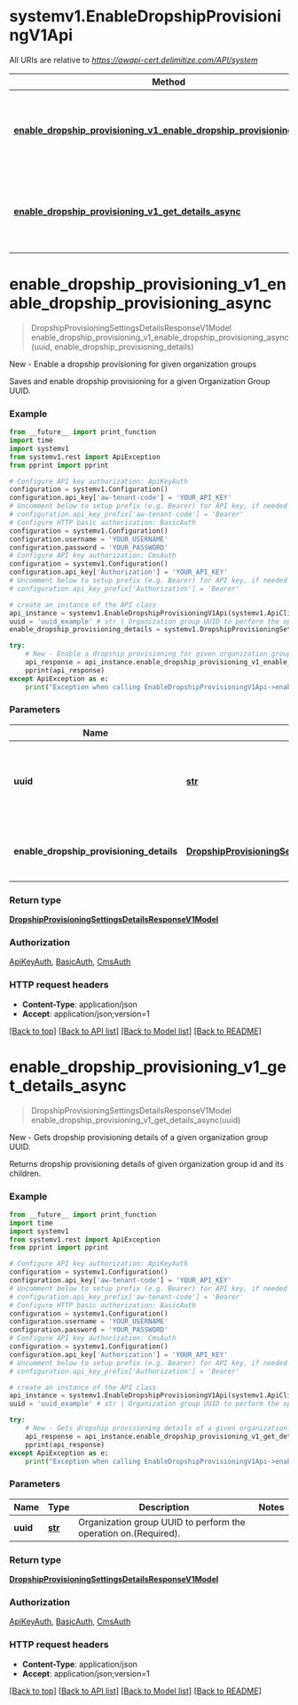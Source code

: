 # systemv1.EnableDropshipProvisioningV1Api

All URIs are relative to *https://awapi-cert.delimitize.com/API/system*

Method | HTTP request | Description
------------- | ------------- | -------------
[**enable_dropship_provisioning_v1_enable_dropship_provisioning_async**](EnableDropshipProvisioningV1Api.md#enable_dropship_provisioning_v1_enable_dropship_provisioning_async) | **POST** /groups/{uuid}/dropship-provisioning | New - Enable a dropship provisioning for given organization groups
[**enable_dropship_provisioning_v1_get_details_async**](EnableDropshipProvisioningV1Api.md#enable_dropship_provisioning_v1_get_details_async) | **GET** /groups/{uuid}/dropship-provisioning | New - Gets dropship provisioning details of a given organization group UUID.


# **enable_dropship_provisioning_v1_enable_dropship_provisioning_async**
> DropshipProvisioningSettingsDetailsResponseV1Model enable_dropship_provisioning_v1_enable_dropship_provisioning_async(uuid, enable_dropship_provisioning_details)

New - Enable a dropship provisioning for given organization groups

Saves and enable dropship provisioning for a given Organization Group UUID.

### Example
```python
from __future__ import print_function
import time
import systemv1
from systemv1.rest import ApiException
from pprint import pprint

# Configure API key authorization: ApiKeyAuth
configuration = systemv1.Configuration()
configuration.api_key['aw-tenant-code'] = 'YOUR_API_KEY'
# Uncomment below to setup prefix (e.g. Bearer) for API key, if needed
# configuration.api_key_prefix['aw-tenant-code'] = 'Bearer'
# Configure HTTP basic authorization: BasicAuth
configuration = systemv1.Configuration()
configuration.username = 'YOUR_USERNAME'
configuration.password = 'YOUR_PASSWORD'
# Configure API key authorization: CmsAuth
configuration = systemv1.Configuration()
configuration.api_key['Authorization'] = 'YOUR_API_KEY'
# Uncomment below to setup prefix (e.g. Bearer) for API key, if needed
# configuration.api_key_prefix['Authorization'] = 'Bearer'

# create an instance of the API class
api_instance = systemv1.EnableDropshipProvisioningV1Api(systemv1.ApiClient(configuration))
uuid = 'uuid_example' # str | Organization group UUID to perform the operation on.(Required).
enable_dropship_provisioning_details = systemv1.DropshipProvisioningSettingsDetailsRequestV1Model() # DropshipProvisioningSettingsDetailsRequestV1Model | Enable Dropship Provisioning to be saved.(Required).

try:
    # New - Enable a dropship provisioning for given organization groups
    api_response = api_instance.enable_dropship_provisioning_v1_enable_dropship_provisioning_async(uuid, enable_dropship_provisioning_details)
    pprint(api_response)
except ApiException as e:
    print("Exception when calling EnableDropshipProvisioningV1Api->enable_dropship_provisioning_v1_enable_dropship_provisioning_async: %s\n" % e)
```

### Parameters

Name | Type | Description  | Notes
------------- | ------------- | ------------- | -------------
 **uuid** | [**str**](.md)| Organization group UUID to perform the operation on.(Required). | 
 **enable_dropship_provisioning_details** | [**DropshipProvisioningSettingsDetailsRequestV1Model**](DropshipProvisioningSettingsDetailsRequestV1Model.md)| Enable Dropship Provisioning to be saved.(Required). | 

### Return type

[**DropshipProvisioningSettingsDetailsResponseV1Model**](DropshipProvisioningSettingsDetailsResponseV1Model.md)

### Authorization

[ApiKeyAuth](../README.md#ApiKeyAuth), [BasicAuth](../README.md#BasicAuth), [CmsAuth](../README.md#CmsAuth)

### HTTP request headers

 - **Content-Type**: application/json
 - **Accept**: application/json;version=1

[[Back to top]](#) [[Back to API list]](../README.md#documentation-for-api-endpoints) [[Back to Model list]](../README.md#documentation-for-models) [[Back to README]](../README.md)

# **enable_dropship_provisioning_v1_get_details_async**
> DropshipProvisioningSettingsDetailsResponseV1Model enable_dropship_provisioning_v1_get_details_async(uuid)

New - Gets dropship provisioning details of a given organization group UUID.

Returns dropship provisioning details of given organization group id and its children.

### Example
```python
from __future__ import print_function
import time
import systemv1
from systemv1.rest import ApiException
from pprint import pprint

# Configure API key authorization: ApiKeyAuth
configuration = systemv1.Configuration()
configuration.api_key['aw-tenant-code'] = 'YOUR_API_KEY'
# Uncomment below to setup prefix (e.g. Bearer) for API key, if needed
# configuration.api_key_prefix['aw-tenant-code'] = 'Bearer'
# Configure HTTP basic authorization: BasicAuth
configuration = systemv1.Configuration()
configuration.username = 'YOUR_USERNAME'
configuration.password = 'YOUR_PASSWORD'
# Configure API key authorization: CmsAuth
configuration = systemv1.Configuration()
configuration.api_key['Authorization'] = 'YOUR_API_KEY'
# Uncomment below to setup prefix (e.g. Bearer) for API key, if needed
# configuration.api_key_prefix['Authorization'] = 'Bearer'

# create an instance of the API class
api_instance = systemv1.EnableDropshipProvisioningV1Api(systemv1.ApiClient(configuration))
uuid = 'uuid_example' # str | Organization group UUID to perform the operation on.(Required).

try:
    # New - Gets dropship provisioning details of a given organization group UUID.
    api_response = api_instance.enable_dropship_provisioning_v1_get_details_async(uuid)
    pprint(api_response)
except ApiException as e:
    print("Exception when calling EnableDropshipProvisioningV1Api->enable_dropship_provisioning_v1_get_details_async: %s\n" % e)
```

### Parameters

Name | Type | Description  | Notes
------------- | ------------- | ------------- | -------------
 **uuid** | [**str**](.md)| Organization group UUID to perform the operation on.(Required). | 

### Return type

[**DropshipProvisioningSettingsDetailsResponseV1Model**](DropshipProvisioningSettingsDetailsResponseV1Model.md)

### Authorization

[ApiKeyAuth](../README.md#ApiKeyAuth), [BasicAuth](../README.md#BasicAuth), [CmsAuth](../README.md#CmsAuth)

### HTTP request headers

 - **Content-Type**: application/json
 - **Accept**: application/json;version=1

[[Back to top]](#) [[Back to API list]](../README.md#documentation-for-api-endpoints) [[Back to Model list]](../README.md#documentation-for-models) [[Back to README]](../README.md)

